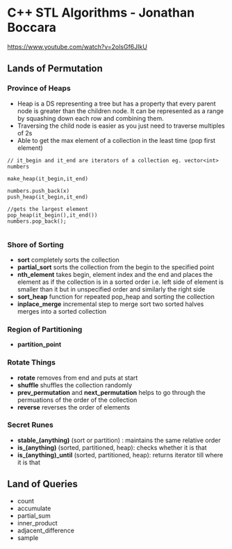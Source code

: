 # C++ STL Algorithms - Jonathan Boccara

https://www.youtube.com/watch?v=2olsGf6JIkU

## Lands of Permutation

### Province of Heaps

- Heap is a DS representing a tree but has a property that every parent node is greater than the children node. It can be represented as a range by squashing down each row and combining them.
- Traversing the child node is easier as you just need to traverse multiples of 2s
- Able to get the max element of a collection in the least time (pop first element)

```
// it_begin and it_end are iterators of a collection eg. vector<int> numbers

make_heap(it_begin,it_end)

numbers.push_back(x)
push_heap(it_begin,it_end)

//gets the largest element
pop_heap(it_begin(),it_end())
numbers.pop_back();


```

### Shore of Sorting

- **sort** completely sorts the collection 
- **partial_sort** sorts the collection from the begin to the specified point
- **nth_element** takes begin, element index and the end and places the element as if the collection is in a sorted order i.e. left side of element is smaller than it but in unspecified order and similarly the right side
- **sort_heap** function for repeated pop_heap and sorting the collection
- **inplace_merge** incremental step to merge sort two sorted halves merges into a sorted collection

### Region of Partitioning

- **partition_point**


### Rotate Things

- **rotate** removes from end and puts at start
- **shuffle** shuffles the collection randomly
- **prev_permutation** and **next_permutation** helps to go through the permuations of the order of the collection
- **reverse** reverses the order of elements

### Secret Runes

- **stable_(anything)** (sort or partition) : maintains the same relative order 
- **is_(anything)** (sorted, partitioned, heap): checks whether it is that
- **is_(anything)_until** (sorted, partitioned, heap): returns iterator till where it is that


## Land of Queries

- count
- accumulate
- partial_sum
- inner_product
- adjacent_difference
- sample